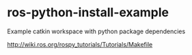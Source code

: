 # ros-python-install-example
Example catkin workspace with python package dependencies

http://wiki.ros.org/rospy_tutorials/Tutorials/Makefile
